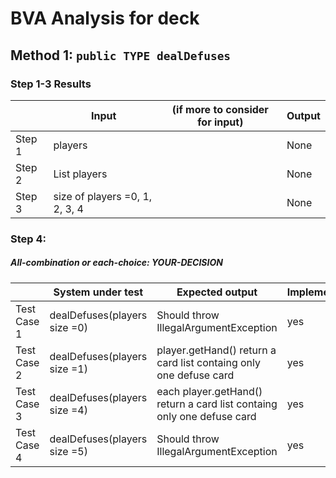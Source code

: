 # BVA Analysis for deck

## Method 1: ```public TYPE dealDefuses```
### Step 1-3 Results
|        | Input                          | (if more to consider for input) | Output |
| ------ | ------------------------------ | ------------------------------- | ------ |
| Step 1 | players                        |                                 | None   |
| Step 2 | List<Player> players           |                                 | None   |
| Step 3 | size of players =0, 1, 2, 3, 4 |                                 | None   |
### Step 4:
##### All-combination or each-choice: YOUR-DECISION

|             | System under test            | Expected output                       | Implemented? |
| ----------- | ---------------------------- | ------------------------------------- | ------------ |
| Test Case 1 | dealDefuses(players size =0) | Should throw IllegalArgumentException |       yes       |
| Test Case 2 | dealDefuses(players size =1) | player.getHand() return a card list containg only one defuse card                    |       yes       |
| Test Case 3 | dealDefuses(players size =4) | each player.getHand() return a card list containg only one defuse card                     |    yes          |
| Test Case 4 | dealDefuses(players size =5) | Should throw IllegalArgumentException |        yes      |